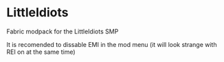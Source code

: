 # LittleIdiots
Fabric modpack for the LittleIdiots SMP

It is recomended to dissable EMI in the mod menu
(it will look strange with REI on at the same time)
